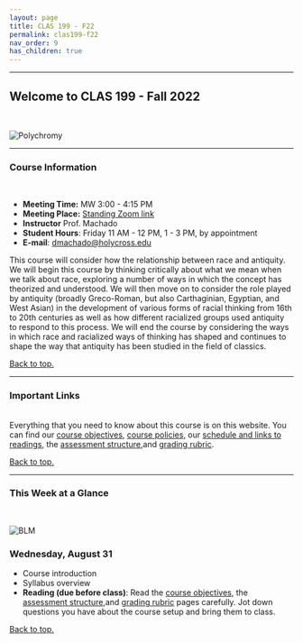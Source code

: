 ```yaml
---
layout: page
title: CLAS 199 - F22
permalink: clas199-f22
nav_order: 9
has_children: true
---
```

***

## Welcome to CLAS 199 - Fall 2022
&nbsp;

![Polychromy](https://www.famsf.org/sites/default/files/styles/preview_1400px/public/gic-selection-for-web-2_0.jpg?itok=y7d6KIBs)

***

### Course Information
&nbsp;  
- **Meeting Time:** MW 3:00 - 4:15 PM
- **Meeting Place:** [Standing Zoom link](https://holycross.zoom.us/j/99485066655)
- **Instructor** Prof. Machado
- **Student Hours**: Friday 11 AM - 12 PM, 1 - 3 PM, by appointment
- **E-mail**: dmachado@holycross.edu

This course will consider how the relationship between race and antiquity. We will begin this course by thinking critically about what we mean when we talk about race, exploring a number of ways in which the concept has theorized and understood. We will then move on to consider the role played by antiquity (broadly Greco-Roman, but also Carthaginian, Egyptian, and West Asian) in the development of various forms of racial thinking from 16th to 20th centuries as well as how different racialized groups used antiquity to respond to this process. We will end the course by considering the ways in which race and racialized ways of thinking has shaped and continues to shape the way that antiquity has been studied in the field of classics.

[Back to top.](#top)

***

### Important Links
&nbsp;  
Everything that you need to know about this course is on this website. You can find our [course objectives](https://dominicmachado.github.io/course-objectives-clas199-f22), [course policies](https://dominicmachado.github.io/course-policies-clas199-f22), our [schedule and links to readings](https://dominicmachado.github.io/schedule-clas199-f22), the [assessment structure](https://dominicmachado.github.io/assessment-clas199-f22),and [grading rubric](https://dominicmachado.github.io/specification-grading-clas199-f22).

[Back to top.](#top)

***

### This Week at a Glance
&nbsp;  

![BLM](https://sfs.georgetown.edu/wp-content/uploads/2020/07/dc-scene.jpg)

### Wednesday, August 31
- Course introduction
- Syllabus overview
- **Reading (due before class)**: Read the [course objectives](https://dominicmachado.github.io/course-objectives-clas199-f22), the [assessment structure](https://dominicmachado.github.io/assessment-clas199-f22),and [grading rubric](https://dominicmachado.github.io/specification-grading-clas199-f22) pages carefully. Jot down questions you have about the course setup and bring them to class.

[Back to top.](#top)
